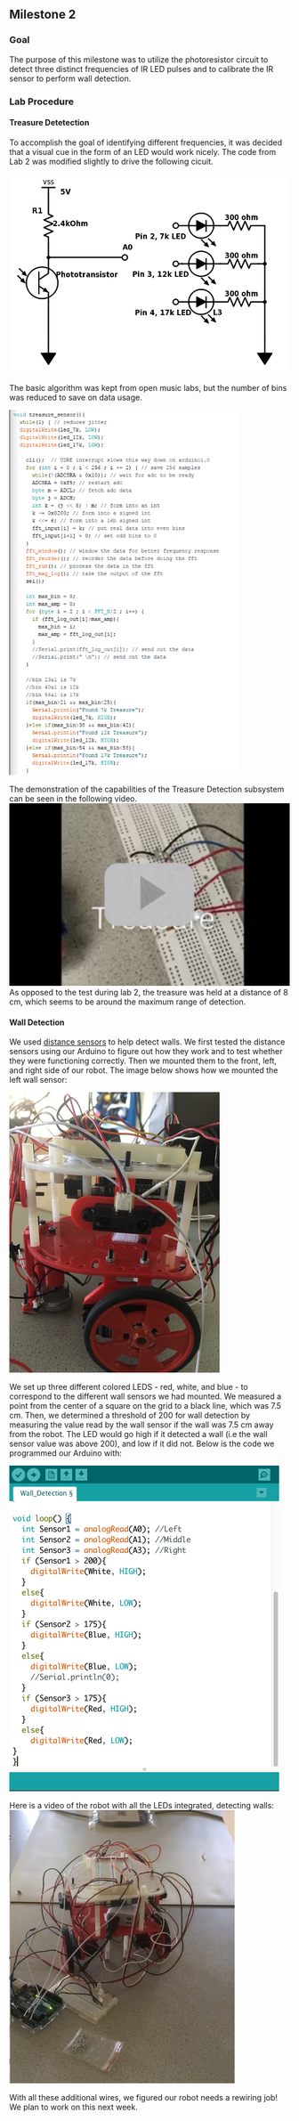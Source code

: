 ## Milestone 2
### Goal
The purpose of this milestone was to utilize the photoresistor circuit to detect three distinct frequencies of IR LED pulses and to calibrate the IR sensor to perform wall detection.
### Lab Procedure

#### Treasure Detetection
To accomplish the goal of identifying different frequencies, it was decided that a visual cue in the form of an LED would work nicely. The code from Lab 2 was modified slightly to drive the following cicuit.

![](./image/milestone2/modcir.png)

The basic algorithm was kept from open music labs, but the number of bins was reduced to save on data usage.

![](./image/milestone2/fftnew.png)

The demonstration of the capabilities of the Treasure Detection subsystem can be seen in the following video.
[![treasure detection video](./image/milestone2/2_1.JPG)](https://youtu.be/9iJFbW3Qb2s)
As opposed to the test during lab 2, the treasure was held at a distance of 8 cm, which seems to be around the maximum range of detection.

#### Wall Detection

We used [distance sensors](https://www.sparkfun.com/products/12728) to help detect walls. We first tested the distance sensors using our Arduino to figure out how they work and to test whether they were functioning correctly. Then we mounted them to the front, left, and right side of our robot. The image below shows how we mounted the left wall sensor:

![](./image/milestone2/Robot.jpg)

We set up three different colored LEDS - red, white, and blue - to correspond to the different wall sensors we had mounted. We measured a point from the center of a square on the grid to a black line, which was 7.5 cm. Then, we determined a threshold of 200 for wall detection by measuring the value read by the wall sensor if the wall was 7.5 cm away from the robot.  The LED would go high if it detected a wall (i.e the wall sensor value was above 200), and low if it did not. Below is the code we programmed our Arduino with:

![](./image/milestone2/Code_resized.png)

Here is a video of the robot with all the LEDs integrated, detecting walls:
[![Wall Detection](./image/milestone2/rsz_walldetection.png)](https://www.youtube.com/watch?v=Rh2Dz9lLEa0&feature=youtu.be)

With all these additional wires, we figured our robot needs a rewiring job! We plan to work on this next week.

